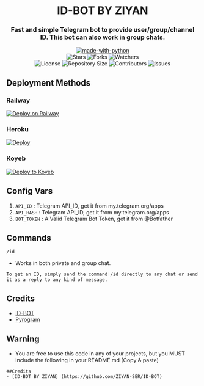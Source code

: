 <h1 align= center>ID-BOT BY ZIYAN</h1>
<h3 align = center>Fast and simple Telegram bot to provide user/group/channel ID. This bot can also work in group chats.</h3>
<p align="center">
<a href="https://python.org"><img src="http://forthebadge.com/images/badges/made-with-python.svg" alt="made-with-python"></a>
<br>
    <img src="https://img.shields.io/github/stars/ZIYAN-SER/ID-BOT?style=for-the-badge&color=yellow" alt="Stars">
    <img src="https://img.shields.io/github/forks/ZIYAN-SER/ID-BOT?style=for-the-badge&color=green" alt="Forks">
    <img src="https://img.shields.io/github/watchers/ZIYAN-SER/ID-BOT?style=for-the-badge&color=yellow" alt="Watchers"> <br>
    <img src="https://img.shields.io/github/license/ZIYAN-SER/ID-BOT?style=for-the-badge&color=green" alt="License">
    <img src="https://img.shields.io/github/repo-size/ZIYAN-SER/ID-BOT?style=for-the-badge&color=yellow" alt="Repository Size">
    <img src="https://img.shields.io/github/contributors/ZIYAN-SER/ID-BOT?style=for-the-badge&color=green" alt="Contributors">
    <img src="https://img.shields.io/github/issues/ZIYAN-SER/ID-BOT?style=for-the-badge&color=yellow" alt="Issues">
</p>  

## Deployment Methods

### Railway
[![Deploy on Railway](https://railway.app/button.svg)](https://railway.app/new/template/gz5Znf?referralCode=RIPPERBOT)
### Heroku

[![Deploy](https://www.herokucdn.com/deploy/button.svg)](https://heroku.com/deploy?template=https://github.com/ZIYAN-SER/ID-BOT)

### Koyeb
<a target="_blank" href="https://app.koyeb.com/deploy?type=git&repository=github.com/DX-MODS/BixbyAutoFilter&branch=master&name=bixbyfilterbot"><img alt="Deploy to Koyeb" src="https://binbashbanana.github.io/deploy-buttons/buttons/remade/koyeb.svg"></a>
## Config Vars
1. `API_ID` : Telegram API_ID, get it from my.telegram.org/apps
2. `API_HASH` : Telegram API_ID, get it from my.telegram.org/apps
3. `BOT_TOKEN` : A Valid Telegram Bot Token, get it from @Botfather

## Commands

  `/id`

- Works in both private and group chat.
```
To get an ID, simply send the command /id directly to any chat or send it as a reply to any kind of message.
```
## Credits
- [ID-BOT](https://github.com/ZIYAN-SER)
- [Pyrogram](https://github.com/pyrogram/pyrogram)

## Warning

- You are free to use this code in any of your projects, but you MUST include the following in your README.md (Copy & paste)
```
##Credits
- [ID-BOT BY ZIYAN] (https://github.com/ZIYAN-SER/ID-BOT)
```

